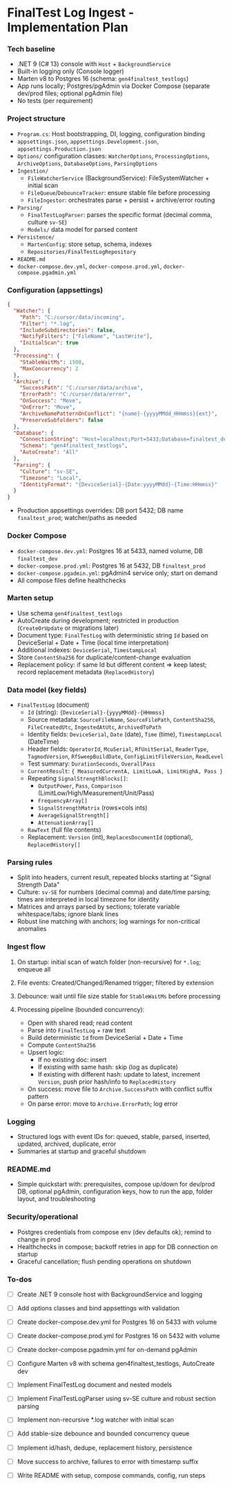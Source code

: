 # FinalTest Log Ingest - Implementation Plan

### Tech baseline

- .NET 9 (C# 13) console with `Host` + `BackgroundService`
- Built-in logging only (Console logger)
- Marten v8 to Postgres 16 (schema: `gen4finaltest_testlogs`)
- App runs locally; Postgres/pgAdmin via Docker Compose (separate dev/prod files; optional pgAdmin file)
- No tests (per requirement)

### Project structure

- `Program.cs`: Host bootstrapping, DI, logging, configuration binding
- `appsettings.json`, `appsettings.Development.json`, `appsettings.Production.json`
- `Options/` configuration classes: `WatcherOptions`, `ProcessingOptions`, `ArchiveOptions`, `DatabaseOptions`, `ParsingOptions`
- `Ingestion/`
  - `FileWatcherService` (BackgroundService): FileSystemWatcher + initial scan
  - `FileQueue`/`DebounceTracker`: ensure stable file before processing
  - `FileIngestor`: orchestrates parse + persist + archive/error routing
- `Parsing/`
  - `FinalTestLogParser`: parses the specific format (decimal comma, culture `sv-SE`)
  - `Models/` data model for parsed content
- `Persistence/`
  - `MartenConfig`: store setup, schema, indexes
  - `Repositories/FinalTestLogRepository`
- `README.md`
- `docker-compose.dev.yml`, `docker-compose.prod.yml`, `docker-compose.pgadmin.yml`

### Configuration (appsettings)

```json
{
  "Watcher": {
    "Path": "C:/cursor/data/incoming",
    "Filter": "*.log",
    "IncludeSubdirectories": false,
    "NotifyFilters": ["FileName", "LastWrite"],
    "InitialScan": true
  },
  "Processing": {
    "StableWaitMs": 1500,
    "MaxConcurrency": 2
  },
  "Archive": {
    "SuccessPath": "C:/cursor/data/archive",
    "ErrorPath": "C:/cursor/data/error",
    "OnSuccess": "Move",
    "OnError": "Move",
    "ArchiveNamePatternOnConflict": "{name}-{yyyyMMdd_HHmmss}{ext}",
    "PreserveSubfolders": false
  },
  "Database": {
    "ConnectionString": "Host=localhost;Port=5433;Database=finaltest_dev;Username=postgres;Password=postgres;",
    "Schema": "gen4finaltest_testlogs",
    "AutoCreate": "All"
  },
  "Parsing": {
    "Culture": "sv-SE",
    "Timezone": "Local",
    "IdentityFormat": "{DeviceSerial}-{Date:yyyyMMdd}-{Time:HHmmss}"
  }
}
```

- Production appsettings overrides: DB port 5432; DB name `finaltest_prod`; watcher/paths as needed

### Docker Compose

- `docker-compose.dev.yml`: Postgres 16 at 5433, named volume, DB `finaltest_dev`
- `docker-compose.prod.yml`: Postgres 16 at 5432, DB `finaltest_prod`
- `docker-compose.pgadmin.yml`: pgAdmin4 service only; start on demand
- All compose files define healthchecks

### Marten setup

- Use schema `gen4finaltest_testlogs`
- AutoCreate during development; restricted in production (`CreateOrUpdate` or migrations later)
- Document type: `FinalTestLog` with deterministic string `Id` based on DeviceSerial + Date + Time (local time interpretation)
- Additional indexes: `DeviceSerial`, `TimestampLocal`
- Store `ContentSha256` for duplicate/content-change evaluation
- Replacement policy: if same Id but different content => keep latest; record replacement metadata (`ReplacedHistory`)

### Data model (key fields)

- `FinalTestLog` (document)
  - `Id` (string): `{DeviceSerial}-{yyyyMMdd}-{HHmmss}`
  - Source metadata: `SourceFileName`, `SourceFilePath`, `ContentSha256`, `FileCreatedUtc`, `IngestedAtUtc`, `ArchivedToPath`
  - Identity fields: `DeviceSerial`, `Date` (date), `Time` (time), `TimestampLocal` (DateTime)
  - Header fields: `OperatorId`, `McuSerial`, `RfUnitSerial`, `ReaderType`, `TagmodVersion`, `RfSweepBuildDate`, `ConfigLimitFileVersion`, `ReadLevel`
  - Test summary: `DurationSeconds`, `OverallPass`
  - `CurrentResult`: `{ MeasuredCurrentA, LimitLowA, LimitHighA, Pass }`
  - Repeating `SignalStrengthBlocks[]`:
    - `OutputPower`, `Pass`, `Comparison` (LimitLow/High/Measurement/Unit/Pass)
    - `FrequencyArray[]`
    - `SignalStrengthMatrix` (rows×cols ints)
    - `AverageSignalStrength[]`
    - `AttenuationArray[]`
  - `RawText` (full file contents)
  - Replacement: `Version` (int), `ReplacesDocumentId` (optional), `ReplacedHistory[]`

### Parsing rules

- Split into headers, current result, repeated blocks starting at "Signal Strength Data"
- Culture: `sv-SE` for numbers (decimal comma) and date/time parsing; times are interpreted in local timezone for identity
- Matrices and arrays parsed by sections; tolerate variable whitespace/tabs; ignore blank lines
- Robust line matching with anchors; log warnings for non-critical anomalies

### Ingest flow

1. On startup: initial scan of watch folder (non-recursive) for `*.log`; enqueue all
2. File events: Created/Changed/Renamed trigger; filtered by extension
3. Debounce: wait until file size stable for `StableWaitMs` before processing
4. Processing pipeline (bounded concurrency):

   - Open with shared read; read content
   - Parse into `FinalTestLog` + raw text
   - Build deterministic `Id` from DeviceSerial + Date + Time
   - Compute `ContentSha256`
   - Upsert logic:
     - If no existing doc: insert
     - If existing with same hash: skip (log as duplicate)
     - If existing with different hash: update to latest, increment `Version`, push prior hash/info to `ReplacedHistory`
   - On success: move file to `Archive.SuccessPath` with conflict suffix pattern
   - On parse error: move to `Archive.ErrorPath`; log error

### Logging

- Structured logs with event IDs for: queued, stable, parsed, inserted, updated, archived, duplicate, error
- Summaries at startup and graceful shutdown

### README.md

- Simple quickstart with: prerequisites, compose up/down for dev/prod DB, optional pgAdmin, configuration keys, how to run the app, folder layout, and troubleshooting

### Security/operational

- Postgres credentials from compose env (dev defaults ok); remind to change in prod
- Healthchecks in compose; backoff retries in app for DB connection on startup
- Graceful cancellation; flush pending operations on shutdown

### To-dos

- [ ] Create .NET 9 console host with BackgroundService and logging
- [ ] Add options classes and bind appsettings with validation
- [ ] Create docker-compose.dev.yml for Postgres 16 on 5433 with volume
- [ ] Create docker-compose.prod.yml for Postgres 16 on 5432 with volume
- [ ] Create docker-compose.pgadmin.yml for on-demand pgAdmin
- [ ] Configure Marten v8 with schema gen4finaltest_testlogs, AutoCreate dev
- [ ] Implement FinalTestLog document and nested models
- [ ] Implement FinalTestLogParser using sv-SE culture and robust section parsing
- [ ] Implement non-recursive *.log watcher with initial scan
- [ ] Add stable-size debounce and bounded concurrency queue
- [ ] Implement id/hash, dedupe, replacement history, persistence
- [ ] Move success to archive, failures to error with timestamp suffix
- [ ] Write README with setup, compose commands, config, run steps


